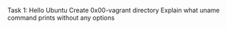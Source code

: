 Task 1: Hello Ubuntu
Create 0x00-vagrant directory
Explain what uname command prints without any options
